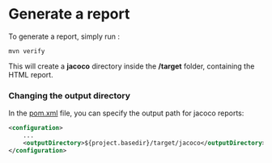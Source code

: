 # Generate a report
To generate a report, simply run : 
```shell
mvn verify
```
This will create a **jacoco** directory inside the **/target** folder, containing the HTML report.
### Changing the output directory
In the [pom.xml](pom.xml) file, you can specify the output path for jacoco reports:
```xml
<configuration>
    ...
    <outputDirectory>${project.basedir}/target/jacoco</outputDirectory>
</configuration>
```